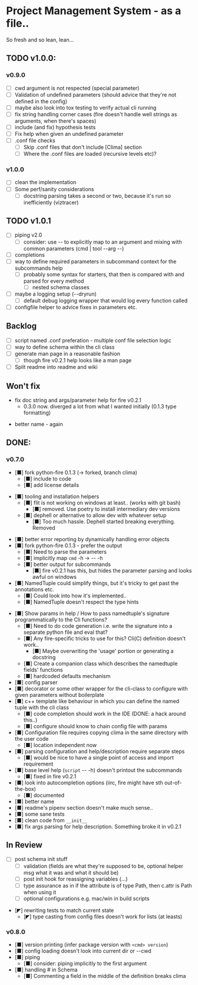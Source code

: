 # Project Management System - as a file..

So fresh and so lean, lean...

## TODO v1.0.0:

### v0.9.0

- [ ] cwd argument is not respected (special parameter)
- [ ] Validation of undefined parameters (should advice that they're not defined in the config)
- [ ] maybe also look into tox testing to verify actual cli running
- [ ] fix string handling corner cases (fire doesn't handle well strings as arguments, when there's spaces)
- [ ] include (and fix) hypothesis tests
- [ ] Fix help when given an undefined parameter
- [ ] .conf file checks
    - [ ] Skip .conf files that don't include [Clima] section
    - [ ] Where the .conf files are loaded (recursive levels etc)?

### v1.0.0

- [ ] clean the implementation
- [ ] Some perf/sanity considerations
    - [ ] docstring parsing takes a second or two, because it's run so inefficiently (viztracer)

## TODO v1.0.1

- [ ] piping v2.0
    - [ ] consider: use -- to explicitly map to an argument and mixing with common parameters (cmd | tool --arg --)
- [ ] completions
- [ ] way to define required parameters in subcommand context for the subcommands help
  - [ ] probably some syntax for starters, that then is compared with and parsed for every method
    - [ ] nested schema classes
- [ ] maybe a logging setup (--dryrun)
  - [ ] default debug logging wrapper that would log every function called
- [ ] configfile helper to advice fixes in parameters etc.

## Backlog

- [ ] script named .conf preferation - multiple conf file selection logic
- [ ] way to define schema within the cli class
- [ ] generate man page in a reasonable fashion
  - [ ] though fire v0.2.1 help looks like a man page
- [ ] Split readme into readme and wiki
 
## Won't fix

* fix doc string and args/parameter help for fire v0.2.1
    * 0.3.0 now. diverged a lot from what I wanted initially (0.1.3 type formatting)
- better name - again
 
## DONE:

### v0.7.0
- [■] fork python-fire 0.1.3 (-> forked, branch clima)
    - [■] include to code
    - [■] add license details
* [■] tooling and installation helpers 
  * [■] flit is not working on windows at least.. (works with git bash)
      * [■] removed. Use poetry to install intermediary dev versions
  * [■] dephell or alternative to allow dev with whatever setup
      * [■] Too much hassle. Dephell started breaking everything. Removed
- [■] better error reporting by dynamically handling error objects
- [■] fork python-fire 0.1.3 - prefer the output
    - [■] Need to parse the parameters
    - [■] implicitly map `cmd` -h -> <cmd> -- -h
    * [■] better output for subcommands
      * [■] fire v0.2.1 has this, but hides the parameter parsing and looks awful on windows
- [■] NamedTuple could simplify things, but it's tricky to get past the annotations etc.
    - [■] Could look into how it's implemented..
    - [■] NamedTuple doesn't respect the type hints
* [■] Show params in help / How to pass namedtuple's signature programmatically to the Cli functions?    
  * [■] Need to do code generation i.e. write the signature into a separate python file and eval that?
  * [■] Any fire-specific tricks to use for this? Cli(C) definition doesn't work..
    * [■] Maybe overwriting the 'usage' portion or generating a docstring
  * [■] Create a companion class which describes the namedtuple fields' functions
  * [■] hardcoded defaults mechanism
* [■] config parser
* [■] decorator or some other wrapper for the cli-class to configure with given parameters without boilerplate
* [■] c++ template like behaviour in which you can define the named tuple with the cli class
  * [■] code completion should work in the IDE (DONE: a hack around this..)
  * [■] configure should know to chain config file with params 
* [■] Configuration file requires copying clima in the same directory with the user code
  * [■] location independent now
* [■] parsing configuration and help/description require separate steps
  * [■] would be nice to have a single point of access and import requirement
* [■] base level help (`script` -- -h) doesn't printout the subcommands
  * [■] fixed in fire v0.2.1
* [■] look into autocompletion options (iirc, fire might have sth out-of-the-box)
  * [■] documented
* [■] better name
* [■] readme's pipenv section doesn't make much sense..
* [■] some sane tests
* [■] clean code from `__init__`
* [■] fix args parsing for help description. Something broke it in v0.2.1

## In Review

* [ ] post schema init stuff 
  * [ ] validation (fields are what they're supposed to be, optional helper msg what it was and what it should be)
  * [ ] post init hook for reassigning variables (...)
  * [ ] type assurance as in if the attribute is of type Path, then c.attr is Path when using it
  * [ ] optional configurations e.g. mac/win in build scripts 
- [◤] rewriting tests to match current state
    - [◤] type casting from config files doesn't work for lists (at leasts)

### v0.8.0

- [■] version printing (infer package version with `<cmd> version`)
- [■] config loading doesn't look into current dir or --cwd
- [■] piping
    - [■] consider: piping implicitly to the first argument
- [■] handling # in Schema
    - [■] Commenting a field in the middle of the definition breaks clima


